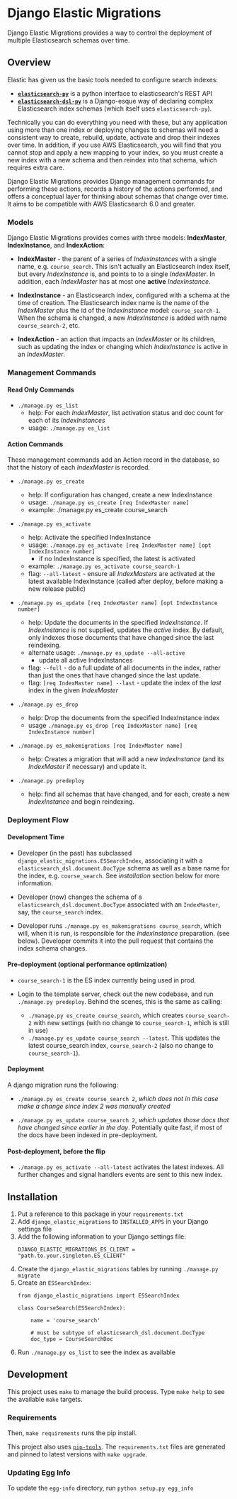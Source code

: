 # Django Elastic Migrations

Django Elastic Migrations provides a way to control the deployment of
multiple Elasticsearch schemas over time.

## Overview

Elastic has given us the basic tools needed to configure search indexes:

* **[`elasticsearch-py`](https://github.com/elastic/elasticsearch-py)**
  is a python interface to elasticsearch's REST API
* **[`elasticsearch-dsl-py`](https://github.com/elastic/elasticsearch-dsl-py)**
  is a Django-esque way of declaring complex Elasticsearch index schemas
  (which itself uses `elasticsearch-py`).

Technically you can do everything you need with these, but any
application using more than one index or deploying changes to schemas
will need a consistent way to create, rebuild, update, activate
and drop their indexes over time. In addition, if you use AWS
Elasticsearch, you will find that you cannot stop and apply a new
mapping to your index, so you must create a new index with a new schema
and then reindex into that schema, which requires extra care.

Django Elastic Migrations provides Django management commands for
performing these actions, records a history of the actions performed,
and offers a conceptual layer for thinking about schemas that change
over time. It aims to be compatible with AWS Elasticsearch 6.0 and
greater.

### Models
Django Elastic Migrations provides comes with three models:
**IndexMaster**, **IndexInstance**, and **IndexAction**:

- **IndexMaster** - the parent of a series of *IndexInstances* with
  a single name, e.g. `course_search`. This isn't actually an Elasticsearch
  index itself, but every *IndexInstance* is, and points to to a single
  *IndexMaster*. In addition, each *IndexMaster* has at
  most one **active** *IndexInstance*.

- **IndexInstance** - an Elasticsearch index, configured with a schema
    at the time of creation. The Elasticsearch index name is
    the name of the *IndexMaster* plus the id of the *IndexInstance*
    model: `course_search-1`. When the schema is changed, a new
    *IndexInstance* is added with name `course_search-2`, etc.

- **IndexAction** - an action that impacts an *IndexMaster* or its
  children, such as updating the index or changing which *IndexInstance*
  is active in an *IndexMaster*.

### Management Commands

#### Read Only Commands

- `./manage.py es_list`
    - help: For each *IndexMaster*, list activation status and doc
      count for each of its *IndexInstances*
    - usage: `./manage.py es_list`

#### Action Commands

These management commands add an Action record in the database,
so that the history of each *IndexMaster* is recorded.

- `./manage.py es_create`
    - help: If configuration has changed, create a new IndexInstance
    - usage: `./manage.py es_create [req IndexMaster name]`
    - example: ./manage.py es_create course_search

- `./manage.py es_activate`
    - help: Activate the specified IndexInstance
    - usage: `./manage.py es_activate [req IndexMaster name] [opt IndexInstance number]`
        - if no IndexInstance is specified, the latest is activated
    - example: `./manage.py es_activate course_search-1`
    - flag: `--all-latest` - ensure all *IndexMasters* are activated at the
      latest available IndexInstance (called after deploy, before
      making a new release public)

- `./manage.py es_update [req IndexMaster name] [opt IndexInstance number] `
    - help: Update the documents in the specified *IndexInstance*.
      If *IndexInstance* is not supplied, updates the *active* index.
      By default, only indexes those documents that have changed
      since the last reindexing.
    - alternate usage: `./manage.py es_update --all-active`
        - update all active IndexInstances
    - flag: `--full` - do a full update of all documents in the
      index, rather than just the ones that have changed since
      the last update.
    - flag: `[req IndexMaster name] --last` - update the index
      of the *last* index in the given *IndexMaster*

- `./manage.py es_drop`
    - help: Drop the documents from the specified IndexInstance index
    - usage `./manage.py es_drop [req IndexMaster name] [req IndexInstance number]`

- `./manage.py es_makemigrations [req IndexMaster name]`
    - help: Creates a migration that will add a new *IndexInstance* (and
      its *IndexMaster* if necessary) and update it.

- `./manage.py predeploy`
    - help: find all schemas that have changed, and for each, create
      a new *IndexInstance* and begin reindexing.


### Deployment Flow

#### Development Time
- Developer (in the past) has subclassed
  `django_elastic_migrations.ESSearchIndex`, associating it with a
  `elasticsearch_dsl.document.DocType` schema as well as a base name
  for the index, e.g. `course_search`. See *installation* section below
  for more information.

- Developer (now) changes the schema of a `elasticsearch_dsl.document.DocType`
  associated with an `IndexMaster`, say, the `course_search` index.

- Developer runs `./manage.py es_makemigrations course_search`, which
  will, when it is run, is responsible for the *IndexInstance* preparation.
  (see below). Developer commits it into the pull request that contains
  the index schema changes.

#### Pre-deployment (optional performance optimization)
- `course_search-1` is the ES index currently being used in prod.

- Login to the template server, check out the new codebase,
  and run `./manage.py predeploy`. Behind the scenes, this is the same as
  calling:
    - `./manage.py es_create course_search`, which creates
      `course_search-2` with new settings (with no change to
      `course_search-1`, which is still in use)
    - `./manage.py es_update course_search --latest`. This updates
      the latest course_search index, `course_search-2` (also no change
      to `course_search-1`).

#### Deployment
A django migration runs the following:
- `./manage.py es_create course_search 2`, *which does not in this case
  make a change since index 2 was manually created*

- `./manage.py es_update course_search 2`, *which updates those docs
  that have changed since earlier in the day*. Potentially quite fast,
  if most of the docs have been indexed in pre-deployment.

#### Post-deployment, before the flip
- `./manage.py es_activate --all-latest` activates the latest indexes.
  All further changes and signal handlers events are sent to this
  new index.


## Installation
1. Put a reference to this package in your `requirements.txt`
2. Add `django_elastic_migrations` to `INSTALLED_APPS` in your Django
   settings file
3. Add the following information to your Django settings file:
   ```
   DJANGO_ELASTIC_MIGRATIONS_ES_CLIENT = "path.to.your.singleton.ES_CLIENT"
    ```
4. Create the `django_elastic_migrations` tables by running `./manage.py migrate`
5. Create an `ESSearchIndex`:
   ```
   from django_elastic_migrations import ESSearchIndex

   class CourseSearch(ESSearchIndex):

       name = 'course_search'

       # must be subtype of elasticsearch_dsl.document.DocType
       doc_type = CourseSearchDoc
   ```
6. Run `./manage.py es_list` to see the index as available


## Development

This project uses `make` to manage the build process. Type `make help`
to see the available `make` targets.

### Requirements

Then, `make requirements` runs the pip install. 

This project also uses [`pip-tools`](https://github.com/jazzband/pip-tools).
The `requirements.txt` files are generated and pinned to latest versions 
with `make upgrade`. 

### Updating Egg Info

To update the `egg-info` directory, run `python setup.py egg_info`
